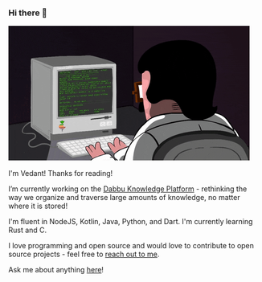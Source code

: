 ### Hi there 👋

![](./media/coding.gif)

I'm Vedant! Thanks for reading!

I’m currently working on the [Dabbu Knowledge Platform](https://github.com/dabbu-knowledge-platform) - rethinking the way we organize and traverse large amounts of knowledge, no matter where it is stored!

I'm fluent in NodeJS, Kotlin, Java, Python, and Dart. I'm currently learning Rust and C.

I love programming and open source and would love to contribute to open source projects - feel free to [reach out to me](mailto:gamemaker0042@gmail.com).

Ask me about anything [here](https://github.com/gamemaker1/gamemaker1/discussions/1)!
